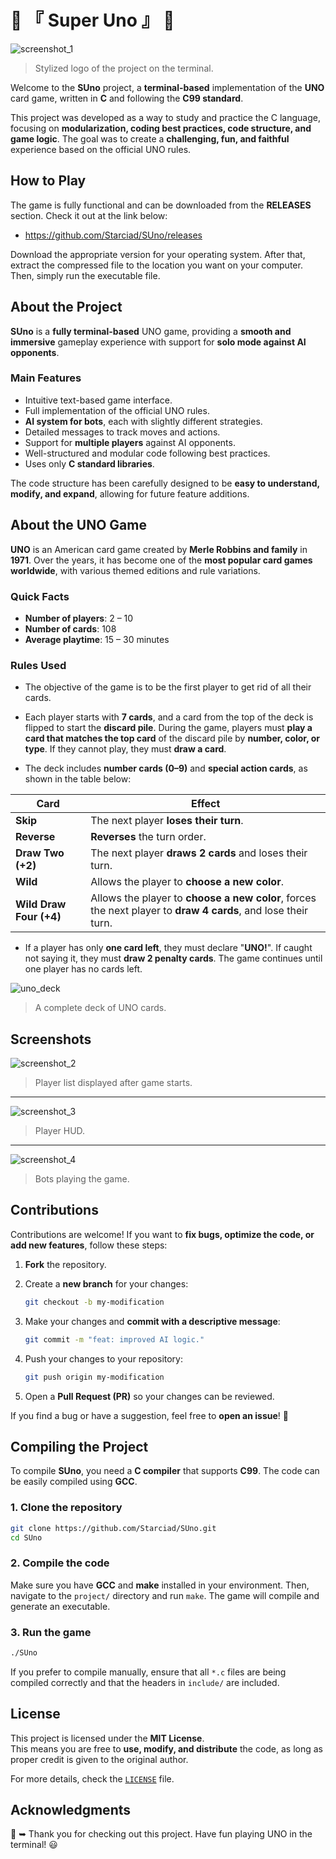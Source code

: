 # 🎴 『 Super Uno 』 🎴

![screenshot_1]
> Stylized logo of the project on the terminal.

Welcome to the **SUno** project, a **terminal-based** implementation of the **UNO** card game, written in **C** and following the **C99 standard**.

This project was developed as a way to study and practice the C language, focusing on **modularization, coding best practices, code structure, and game logic**. The goal was to create a **challenging, fun, and faithful** experience based on the official UNO rules.

## How to Play

The game is fully functional and can be downloaded from the **RELEASES** section. Check it out at the link below:

- <https://github.com/Starciad/SUno/releases>

Download the appropriate version for your operating system. After that, extract the compressed file to the location you want on your computer. Then, simply run the executable file.

## About the Project

**SUno** is a **fully terminal-based** UNO game, providing a **smooth and immersive** gameplay experience with support for **solo mode against AI opponents**.

### **Main Features**

- Intuitive text-based game interface.
- Full implementation of the official UNO rules.
- **AI system for bots**, each with slightly different strategies.
- Detailed messages to track moves and actions.
- Support for **multiple players** against AI opponents.
- Well-structured and modular code following best practices.
- Uses only **C standard libraries**.

The code structure has been carefully designed to be **easy to understand, modify, and expand**, allowing for future feature additions.

## About the UNO Game

**UNO** is an American card game created by **Merle Robbins and family** in **1971**. Over the years, it has become one of the **most popular card games worldwide**, with various themed editions and rule variations.

### **Quick Facts**

- **Number of players**: 2 – 10  
- **Number of cards**: 108  
- **Average playtime**: 15 – 30 minutes  

### **Rules Used**

- The objective of the game is to be the first player to get rid of all their cards.

- Each player starts with **7 cards**, and a card from the top of the deck is flipped to start the **discard pile**. During the game, players must **play a card that matches the top card** of the discard pile by **number, color, or type**. If they cannot play, they must **draw a card**.

- The deck includes **number cards (0–9)** and **special action cards**, as shown in the table below:

| Card            | Effect |
|----------------|--------|
| **Skip**       | The next player **loses their turn**. |
| **Reverse**    | **Reverses** the turn order. |
| **Draw Two (+2)** | The next player **draws 2 cards** and loses their turn. |
| **Wild**       | Allows the player to **choose a new color**. |
| **Wild Draw Four (+4)** | Allows the player to **choose a new color**, forces the next player to **draw 4 cards**, and lose their turn. |

- If a player has only **one card left**, they must declare "**UNO!**". If caught not saying it, they must **draw 2 penalty cards**. The game continues until one player has no cards left.

![uno_deck]
> A complete deck of UNO cards.

## Screenshots

![screenshot_2]
> Player list displayed after game starts.

---

![screenshot_3]
> Player HUD.

---

![screenshot_4]
> Bots playing the game.

## Contributions

Contributions are welcome! If you want to **fix bugs, optimize the code, or add new features**, follow these steps:

1. **Fork** the repository.
2. Create a **new branch** for your changes:

    ```sh
    git checkout -b my-modification
    ```

3. Make your changes and **commit with a descriptive message**:

    ```sh
    git commit -m "feat: improved AI logic."
    ```

4. Push your changes to your repository:

    ```sh
    git push origin my-modification
    ```

5. Open a **Pull Request (PR)** so your changes can be reviewed.

If you find a bug or have a suggestion, feel free to **open an issue**! 🚀

## Compiling the Project

To compile **SUno**, you need a **C compiler** that supports **C99**. The code can be easily compiled using **GCC**.

### **1. Clone the repository**

```sh
git clone https://github.com/Starciad/SUno.git
cd SUno
```

### **2. Compile the code**

Make sure you have **GCC** and **make** installed in your environment. Then, navigate to the `project/` directory and run `make`. The game will compile and generate an executable.

### **3. Run the game**

```sh
./SUno
```

If you prefer to compile manually, ensure that all `*.c` files are being compiled correctly and that the headers in `include/` are included.

## License

This project is licensed under the **MIT License**.  
This means you are free to **use, modify, and distribute** the code, as long as proper credit is given to the original author.

For more details, check the [`LICENSE`](LICENSE) file.

## Acknowledgments

🎴 ➥ Thank you for checking out this project. Have fun playing UNO in the terminal! 😃

<!-- IMAGES & ASSETS -->
[uno_deck]: ./.github/assets/images/general/uno_deck.webp
[screenshot_1]: ./.github/assets/images/screenshots/screenshot_1.webp
[screenshot_2]: ./.github/assets/images/screenshots/screenshot_2.webp
[screenshot_3]: ./.github/assets/images/screenshots/screenshot_3.webp
[screenshot_4]: ./.github/assets/images/screenshots/screenshot_4.webp
